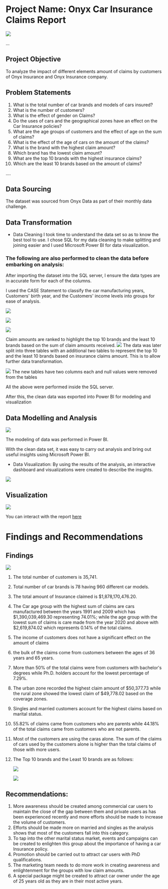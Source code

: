# Project Name: Onyx Car Insurance Claims Report

![](Onyx_front.png)

...
## Project Objective

To analyze the impact of different elements amount of claims by customers of Onyx Insurance and Onyx Insurance company.


## Problem Statements

1. What is the total number of car brands and models of cars insured?
2. What is the number of customers?
3. What is the effect of gender on Claims?
4. Do the uses of cars and the geographical zones have an effect on the Car Insurance policies?
5. What are the age groups of customers and the effect of age on the sum of claims?
6. What is the effect of the age of cars on the amount of the claims?
7. What is the brand with the highest claim amount?
8. Which brand has the lowest claim amount?
9. What are the top 10 brands with the highest insurance claims? 
10. Which are the least 10 brands based on the amount of claims?



....
## Data Sourcing

The dataset was sourced from Onyx Data as part of their monthly data challenge.



## Data Transformation

- Data Cleaning
  I took time to understand the data set so as to know the best tool to use. I chose SQL for my data cleaning to make splitting and joining easier and I used Microsoft Power BI for data visualization.
  
### The following are also performed to clean the data before embarking on analysis:

After importing the dataset into the SQL server, I ensure the data types are in accurate form for each of the columns.

I used the CASE Statement to classify the car manufacturing years, Customers' birth year, and the Customers' income levels into groups for ease of analysis.

![](caragegroup.png)

![](customeragegroup.png)

![](income_group.png)


Claim amounts are ranked to highlight the top 10 brands and the least 10 brands based on the sum of claim amounts received.
![](Top10.png)
The data was later split into three tables with an additional two tables to represent the top 10 and the least 10 brands based on insurance claims amount. This is to allow further data transformation.

![](least10.png)
The new tables have two columns each and null values were removed from the tables 

All the above were performed inside the SQL server.

After this, the clean data was exported into Power BI for modeling and visualization

## Data Modelling and Analysis

![](Onyx_Ins_model.png)


The modeling of data was performed in Power BI.

With the clean data set, it was easy to carry out analysis and bring out useful insights using Microsoft Power BI.


- Data Visualization: By using the results of the analysis, an interactive dashboard and visualizations were created to describe the insights.



![](Onyx_home.png)               



## Visualization

![](Onyx_charts.png)


You can interact with the report [here](https://app.powerbi.com/groups/me/reports/88b47cca-c006-4a7a-9aaa-06baee7d1213/ReportSectionbc1f77fd7e73eb300827?experience=power-bi)

# Findings and Recommendations

## Findings

![](Onyx_tables.png)


1. The total number of customers is 35,741.
2. Total number of car brands is 78 having 960 different car models.
3. The total amount of Insurance claimed is $1,878,170,476.20.
4. The Car age group with the highest sum of claims are cars manufactured between the years 1991 and 2009 which has $1,390,039,469.30 representing 74.01%; while the age group with the lowest sum of claims is care made from the year 2020 and above with $2,619,874.02 which represents 0.14% of the total claims.
5. The income of customers does not have a significant effect on the amount of claims
6. the bulk of the claims come from customers between the ages of 36 years and 65 years. 
7. More than 50% of the total claims were from customers with bachelor's degrees while Ph.D. holders account for the lowest percentage of 7.29%.
8. The urban zone recorded the highest claim amount of $50,377.73 while the rural zone showed the lowest claim of $49,778.02 based on the coverage zones. 
9. Singles and married customers account for the highest claims based on marital status.
10. 55.82% of claims came from customers who are parents while 44.18% of the total claims came from customers who are not parents.
11. Most of the customers are using the caras alone. The sum of the claims of cars used by the customers alone is higher than the total claims of those with more users.
12. The Top 10 brands and the Least 10 brands are as follows:

    ![](Top10brands.png)


    ![](least10brands.png)

## Recommendations:

1. More awareness should be created among commercial car users to maintain the close of the gap between them and private users as has been experienced recently and more efforts should be made to increase the volume of customers.
2. Efforts should be made more on married and singles as the analysis shows that most of the customers fall into this category.
3. To tap into the other marital status market, events and campaigns can be created to enlighten this group about the importance of having a car Insurance policy.
4. Promotion should be carried out to attract car users with PhD qualifications. 
5. The marketing team needs to do more work in creating awareness and enlightenment for the groups with low claim amounts.
6. A special package might be created to attract car owner under the age of 25 years old as they are in their most active years.
